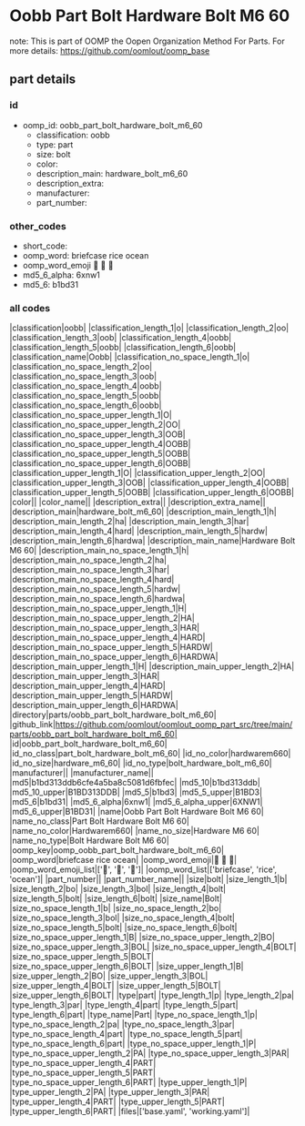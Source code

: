 # Oobb Part Bolt Hardware Bolt M6 60  

note: This is part of OOMP the Oopen Organization Method For Parts. For more details: https://github.com/oomlout/oomp_base

##  part details





### id
* oomp_id: oobb_part_bolt_hardware_bolt_m6_60
  * classification: oobb
  * type: part
  * size: bolt
  * color: 
  * description_main: hardware_bolt_m6_60
  * description_extra: 
  * manufacturer: 
  * part_number: 

### other_codes
* short_code: 
* oomp_word: briefcase rice ocean
* oomp_word_emoji :briefcase: :rice: :ocean:
* md5_6_alpha: 6xnw1
* md5_6: b1bd31

### all codes 
|classification|oobb|
|classification_length_1|o|
|classification_length_2|oo|
|classification_length_3|oob|
|classification_length_4|oobb|
|classification_length_5|oobb|
|classification_length_6|oobb|
|classification_name|Oobb|
|classification_no_space_length_1|o|
|classification_no_space_length_2|oo|
|classification_no_space_length_3|oob|
|classification_no_space_length_4|oobb|
|classification_no_space_length_5|oobb|
|classification_no_space_length_6|oobb|
|classification_no_space_upper_length_1|O|
|classification_no_space_upper_length_2|OO|
|classification_no_space_upper_length_3|OOB|
|classification_no_space_upper_length_4|OOBB|
|classification_no_space_upper_length_5|OOBB|
|classification_no_space_upper_length_6|OOBB|
|classification_upper_length_1|O|
|classification_upper_length_2|OO|
|classification_upper_length_3|OOB|
|classification_upper_length_4|OOBB|
|classification_upper_length_5|OOBB|
|classification_upper_length_6|OOBB|
|color||
|color_name||
|description_extra||
|description_extra_name||
|description_main|hardware_bolt_m6_60|
|description_main_length_1|h|
|description_main_length_2|ha|
|description_main_length_3|har|
|description_main_length_4|hard|
|description_main_length_5|hardw|
|description_main_length_6|hardwa|
|description_main_name|Hardware Bolt M6 60|
|description_main_no_space_length_1|h|
|description_main_no_space_length_2|ha|
|description_main_no_space_length_3|har|
|description_main_no_space_length_4|hard|
|description_main_no_space_length_5|hardw|
|description_main_no_space_length_6|hardwa|
|description_main_no_space_upper_length_1|H|
|description_main_no_space_upper_length_2|HA|
|description_main_no_space_upper_length_3|HAR|
|description_main_no_space_upper_length_4|HARD|
|description_main_no_space_upper_length_5|HARDW|
|description_main_no_space_upper_length_6|HARDWA|
|description_main_upper_length_1|H|
|description_main_upper_length_2|HA|
|description_main_upper_length_3|HAR|
|description_main_upper_length_4|HARD|
|description_main_upper_length_5|HARDW|
|description_main_upper_length_6|HARDWA|
|directory|parts/oobb_part_bolt_hardware_bolt_m6_60|
|github_link|https://github.com/oomlout/oomlout_oomp_part_src/tree/main/parts/oobb_part_bolt_hardware_bolt_m6_60|
|id|oobb_part_bolt_hardware_bolt_m6_60|
|id_no_class|part_bolt_hardware_bolt_m6_60|
|id_no_color|hardwarem660|
|id_no_size|hardware_m6_60|
|id_no_type|bolt_hardware_bolt_m6_60|
|manufacturer||
|manufacturer_name||
|md5|b1bd313ddb6cfe4a5ba8c5081d6fbfec|
|md5_10|b1bd313ddb|
|md5_10_upper|B1BD313DDB|
|md5_5|b1bd3|
|md5_5_upper|B1BD3|
|md5_6|b1bd31|
|md5_6_alpha|6xnw1|
|md5_6_alpha_upper|6XNW1|
|md5_6_upper|B1BD31|
|name|Oobb Part Bolt Hardware Bolt M6 60|
|name_no_class|Part Bolt Hardware Bolt M6 60|
|name_no_color|Hardwarem660|
|name_no_size|Hardware M6 60|
|name_no_type|Bolt Hardware Bolt M6 60|
|oomp_key|oomp_oobb_part_bolt_hardware_bolt_m6_60|
|oomp_word|briefcase rice ocean|
|oomp_word_emoji|:briefcase: :rice: :ocean:|
|oomp_word_emoji_list|[':briefcase:', ':rice:', ':ocean:']|
|oomp_word_list|['briefcase', 'rice', 'ocean']|
|part_number||
|part_number_name||
|size|bolt|
|size_length_1|b|
|size_length_2|bo|
|size_length_3|bol|
|size_length_4|bolt|
|size_length_5|bolt|
|size_length_6|bolt|
|size_name|Bolt|
|size_no_space_length_1|b|
|size_no_space_length_2|bo|
|size_no_space_length_3|bol|
|size_no_space_length_4|bolt|
|size_no_space_length_5|bolt|
|size_no_space_length_6|bolt|
|size_no_space_upper_length_1|B|
|size_no_space_upper_length_2|BO|
|size_no_space_upper_length_3|BOL|
|size_no_space_upper_length_4|BOLT|
|size_no_space_upper_length_5|BOLT|
|size_no_space_upper_length_6|BOLT|
|size_upper_length_1|B|
|size_upper_length_2|BO|
|size_upper_length_3|BOL|
|size_upper_length_4|BOLT|
|size_upper_length_5|BOLT|
|size_upper_length_6|BOLT|
|type|part|
|type_length_1|p|
|type_length_2|pa|
|type_length_3|par|
|type_length_4|part|
|type_length_5|part|
|type_length_6|part|
|type_name|Part|
|type_no_space_length_1|p|
|type_no_space_length_2|pa|
|type_no_space_length_3|par|
|type_no_space_length_4|part|
|type_no_space_length_5|part|
|type_no_space_length_6|part|
|type_no_space_upper_length_1|P|
|type_no_space_upper_length_2|PA|
|type_no_space_upper_length_3|PAR|
|type_no_space_upper_length_4|PART|
|type_no_space_upper_length_5|PART|
|type_no_space_upper_length_6|PART|
|type_upper_length_1|P|
|type_upper_length_2|PA|
|type_upper_length_3|PAR|
|type_upper_length_4|PART|
|type_upper_length_5|PART|
|type_upper_length_6|PART|
|files|['base.yaml', 'working.yaml']|
